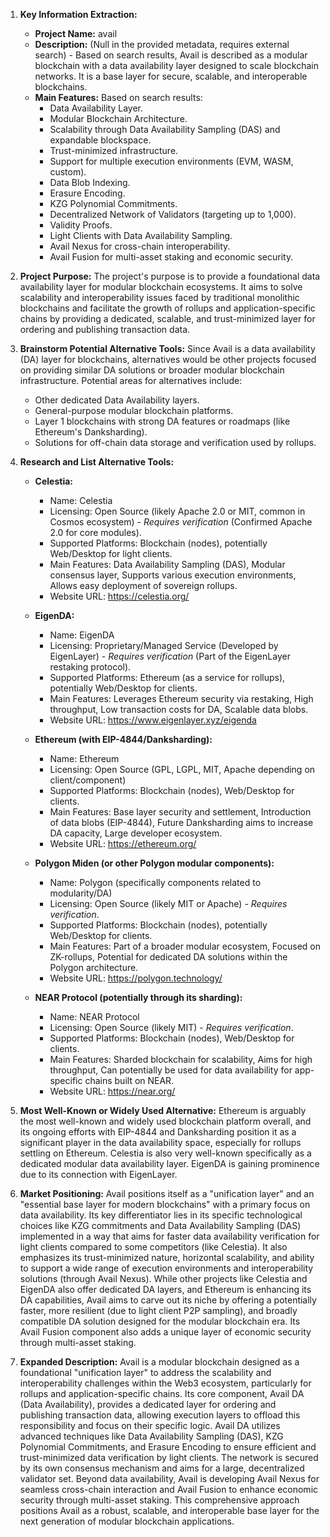 1.  **Key Information Extraction:**
    *   **Project Name:** avail
    *   **Description:** (Null in the provided metadata, requires external search) - Based on search results, Avail is described as a modular blockchain with a data availability layer designed to scale blockchain networks. It is a base layer for secure, scalable, and interoperable blockchains.
    *   **Main Features:** Based on search results:
        *   Data Availability Layer.
        *   Modular Blockchain Architecture.
        *   Scalability through Data Availability Sampling (DAS) and expandable blockspace.
        *   Trust-minimized infrastructure.
        *   Support for multiple execution environments (EVM, WASM, custom).
        *   Data Blob Indexing.
        *   Erasure Encoding.
        *   KZG Polynomial Commitments.
        *   Decentralized Network of Validators (targeting up to 1,000).
        *   Validity Proofs.
        *   Light Clients with Data Availability Sampling.
        *   Avail Nexus for cross-chain interoperability.
        *   Avail Fusion for multi-asset staking and economic security.

2.  **Project Purpose:**
    The project's purpose is to provide a foundational data availability layer for modular blockchain ecosystems. It aims to solve scalability and interoperability issues faced by traditional monolithic blockchains and facilitate the growth of rollups and application-specific chains by providing a dedicated, scalable, and trust-minimized layer for ordering and publishing transaction data.

3.  **Brainstorm Potential Alternative Tools:**
    Since Avail is a data availability (DA) layer for blockchains, alternatives would be other projects focused on providing similar DA solutions or broader modular blockchain infrastructure. Potential areas for alternatives include:
    *   Other dedicated Data Availability layers.
    *   General-purpose modular blockchain platforms.
    *   Layer 1 blockchains with strong DA features or roadmaps (like Ethereum's Danksharding).
    *   Solutions for off-chain data storage and verification used by rollups.

4.  **Research and List Alternative Tools:**

    *   **Celestia:**
        *   Name: Celestia
        *   Licensing: Open Source (likely Apache 2.0 or MIT, common in Cosmos ecosystem) - *Requires verification* (Confirmed Apache 2.0 for core modules).
        *   Supported Platforms: Blockchain (nodes), potentially Web/Desktop for light clients.
        *   Main Features: Data Availability Sampling (DAS), Modular consensus layer, Supports various execution environments, Allows easy deployment of sovereign rollups.
        *   Website URL: https://celestia.org/

    *   **EigenDA:**
        *   Name: EigenDA
        *   Licensing: Proprietary/Managed Service (Developed by EigenLayer) - *Requires verification* (Part of the EigenLayer restaking protocol).
        *   Supported Platforms: Ethereum (as a service for rollups), potentially Web/Desktop for clients.
        *   Main Features: Leverages Ethereum security via restaking, High throughput, Low transaction costs for DA, Scalable data blobs.
        *   Website URL: https://www.eigenlayer.xyz/eigenda

    *   **Ethereum (with EIP-4844/Danksharding):**
        *   Name: Ethereum
        *   Licensing: Open Source (GPL, LGPL, MIT, Apache depending on client/component)
        *   Supported Platforms: Blockchain (nodes), Web/Desktop for clients.
        *   Main Features: Base layer security and settlement, Introduction of data blobs (EIP-4844), Future Danksharding aims to increase DA capacity, Large developer ecosystem.
        *   Website URL: https://ethereum.org/

    *   **Polygon Miden (or other Polygon modular components):**
        *   Name: Polygon (specifically components related to modularity/DA)
        *   Licensing: Open Source (likely MIT or Apache) - *Requires verification*.
        *   Supported Platforms: Blockchain (nodes), potentially Web/Desktop for clients.
        *   Main Features: Part of a broader modular ecosystem, Focused on ZK-rollups, Potential for dedicated DA solutions within the Polygon architecture.
        *   Website URL: https://polygon.technology/

    *   **NEAR Protocol (potentially through its sharding):**
        *   Name: NEAR Protocol
        *   Licensing: Open Source (likely MIT) - *Requires verification*.
        *   Supported Platforms: Blockchain (nodes), Web/Desktop for clients.
        *   Main Features: Sharded blockchain for scalability, Aims for high throughput, Can potentially be used for data availability for app-specific chains built on NEAR.
        *   Website URL: https://near.org/

5.  **Most Well-Known or Widely Used Alternative:**
    Ethereum is arguably the most well-known and widely used blockchain platform overall, and its ongoing efforts with EIP-4844 and Danksharding position it as a significant player in the data availability space, especially for rollups settling on Ethereum. Celestia is also very well-known specifically as a dedicated modular data availability layer. EigenDA is gaining prominence due to its connection with EigenLayer.

6.  **Market Positioning:**
    Avail positions itself as a "unification layer" and an "essential base layer for modern blockchains" with a primary focus on data availability. Its key differentiator lies in its specific technological choices like KZG commitments and Data Availability Sampling (DAS) implemented in a way that aims for faster data availability verification for light clients compared to some competitors (like Celestia). It also emphasizes its trust-minimized nature, horizontal scalability, and ability to support a wide range of execution environments and interoperability solutions (through Avail Nexus). While other projects like Celestia and EigenDA also offer dedicated DA layers, and Ethereum is enhancing its DA capabilities, Avail aims to carve out its niche by offering a potentially faster, more resilient (due to light client P2P sampling), and broadly compatible DA solution designed for the modular blockchain era. Its Avail Fusion component also adds a unique layer of economic security through multi-asset staking.

7.  **Expanded Description:**
    Avail is a modular blockchain designed as a foundational "unification layer" to address the scalability and interoperability challenges within the Web3 ecosystem, particularly for rollups and application-specific chains. Its core component, Avail DA (Data Availability), provides a dedicated layer for ordering and publishing transaction data, allowing execution layers to offload this responsibility and focus on their specific logic. Avail DA utilizes advanced techniques like Data Availability Sampling (DAS), KZG Polynomial Commitments, and Erasure Encoding to ensure efficient and trust-minimized data verification by light clients. The network is secured by its own consensus mechanism and aims for a large, decentralized validator set. Beyond data availability, Avail is developing Avail Nexus for seamless cross-chain interaction and Avail Fusion to enhance economic security through multi-asset staking. This comprehensive approach positions Avail as a robust, scalable, and interoperable base layer for the next generation of modular blockchain applications.